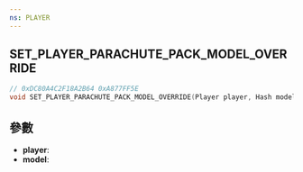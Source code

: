 ```yaml
---
ns: PLAYER
---
```

## SET_PLAYER_PARACHUTE_PACK_MODEL_OVERRIDE

```c
// 0xDC80A4C2F18A2B64 0xA877FF5E
void SET_PLAYER_PARACHUTE_PACK_MODEL_OVERRIDE(Player player, Hash model);
```


## 參數
* **player**: 
* **model**: 

